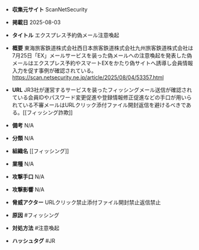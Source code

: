 - **収集元サイト**
ScanNetSecurity

- **掲載日**
2025-08-03

- **タイトル**
エクスプレス予約偽メール注意喚起

- **概要**
東海旅客鉄道株式会社西日本旅客鉄道株式会社九州旅客鉄道株式会社は7月25日「EX」メールサービスを装った偽メールへの注意喚起を発表した偽メールはエクスプレス予約やスマートEXをかたり偽サイトへ誘導し会員情報入力を促す事例が確認されている。https://scan.netsecurity.ne.jp/article/2025/08/04/53357.html

- **URL**
JR3社が運営するサービスを装ったフィッシングメール送信が確認されている会員IDやパスワード変更促進や登録情報修正促進などの手口が用いられている不審メールはURLクリック添付ファイル開封返信を避けるべきである。[[フィッシング詐欺]]

- **備考**
N/A

- **分類**
N/A

- **組織名**
[[フィッシング]]

- **業種**
N/A

- **攻撃手口**
N/A

- **攻撃影響**
N/A

- **脅威アクター**
URLクリック禁止添付ファイル開封禁止返信禁止

- **原因**
#フィッシング

- **対処方法**
#注意喚起

- **ハッシュタグ**
#JR

